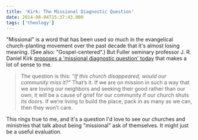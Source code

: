 ```yaml
---
title: 'Kirk: The Missional Diagnostic Question'
date: 2014-08-04T15:37:43.000
tags: ['theology']
---
```


"Missional" is a word that has been used so much in the evangelical church-planting movement over the past decade that it's almost losing meaning. (See also: "Gospel-centered".) But Fuller seminary professor J. R. Daniel Kirk [proposes a 'missional diagnostic question' today](http://www.jrdkirk.com/2014/08/04/missional-diagnostic-question/) that makes a lot of sense to me.

> The question is this: _“If this church disappeared, would our community miss it?”_ That’s it. If we are on mission in such a way that we are loving our neighbors and seeking their good rather than our own, it will be a cause of grief for our community if our church shuts its doors. If we’re living to build the place, pack in as many as we can, then they won’t care.

This rings true to me, and it's a question I'd love to see our churches and ministries that talk about being "missional" ask of themselves. It might just be a useful evaluation.
